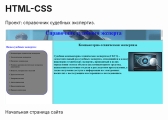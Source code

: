# HTML-CSS

Проект: справочник судебных экспертиз.

![Header](https://github.com/annAviator/HTML-CSS/blob/main/Project/images/start_page.jpg)

Начальная страница сайта
